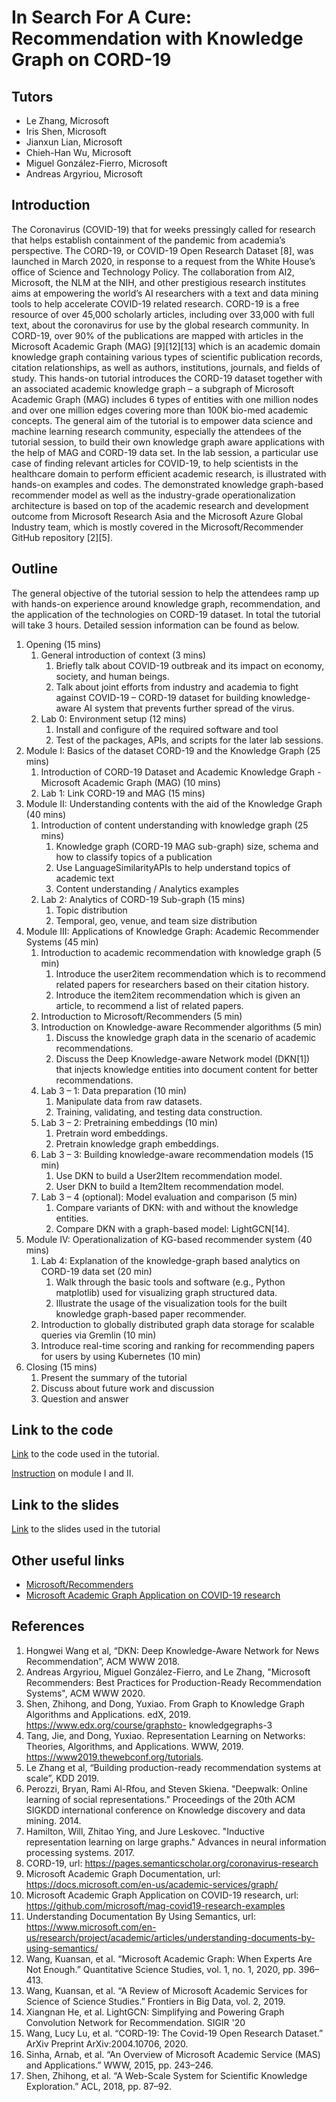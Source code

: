 # In Search For A Cure: Recommendation with Knowledge Graph on CORD-19

## Tutors

* Le Zhang, Microsoft
* Iris Shen, Microsoft
* Jianxun Lian, Microsoft
* Chieh-Han Wu, Microsoft
* Miguel González-Fierro, Microsoft
* Andreas Argyriou, Microsoft

## Introduction

The Coronavirus (COVID-19) that for weeks pressingly called for research that
helps establish containment of the pandemic from academia’s perspective. The
CORD-19, or COVID-19 Open Research Dataset [8], was launched in March 2020, in
response to a request from the White House’s office of Science and Technology
Policy. The collaboration from AI2, Microsoft, the NLM at the NIH, and other
prestigious research institutes aims at empowering the world’s AI researchers
with a text and data mining tools to help accelerate COVID-19 related research.
CORD-19 is a free resource of over 45,000 scholarly articles, including over
33,000 with full text, about the coronavirus for use by the global research
community. In CORD-19, over 90% of the publications are mapped with articles in
the Microsoft Academic Graph (MAG) [9][12][13] which is an academic domain
knowledge graph containing various types of scientific publication records,
citation relationships, as well as authors, institutions, journals, and fields
of study. This hands-on tutorial introduces the CORD-19 dataset together with an
associated academic knowledge graph – a subgraph of Microsoft Academic Graph
(MAG) includes 6 types of entities with one million nodes and over one million
edges covering more than 100K bio-med academic concepts. The general aim of the
tutorial is to empower data science and machine learning research community,
especially the attendees of the tutorial session, to build their own knowledge
graph aware applications with the help of MAG and CORD-19 data set. In the lab
session, a particular use case of finding relevant articles for COVID-19, to
help scientists in the healthcare domain to perform efficient academic research,
is illustrated with hands-on examples and codes. The demonstrated knowledge
graph-based recommender model as well as the industry-grade operationalization
architecture is based on top of the academic research and development outcome
from Microsoft Research Asia and the Microsoft Azure Global Industry team, which
is mostly covered in the Microsoft/Recommender GitHub repository [2][5]. 


## Outline

The general objective of the tutorial session to help the attendees ramp up with
hands-on experience around knowledge graph, recommendation, and the application
of the technologies on CORD-19 dataset. In total the tutorial will take 3 hours.
Detailed session information can be found as below.
1.  Opening (15 mins) 
    1.  General introduction of context (3 mins) 
        1.  Briefly
        talk about COVID-19 outbreak and its impact on economy, society, and human
        beings. 
        1. Talk about joint efforts from industry and academia to fight
        against COVID-19 – CORD-19 dataset for building knowledge-aware AI system
        that prevents further spread of the virus. 
    1.  Lab 0: Environment setup (12
        mins) 
        1.  Install and configure of the required software and tool 
        1. Test
        of the packages, APIs, and scripts for the later lab sessions. 
1.  Module I: Basics of the dataset CORD-19 and the Knowledge Graph (25 mins) 
    1.  Introduction of CORD-19 Dataset and Academic Knowledge Graph - Microsoft Academic Graph (MAG) (10 mins) 
    1.  Lab 1: Link CORD-19 and MAG (15 mins)
1.  Module II: Understanding contents with the aid of the Knowledge Graph (40 mins) 
    1.  Introduction of content understanding with knowledge graph (25 mins) 
        1.  Knowledge graph (CORD-19 MAG sub-graph) size, schema and how to classify topics of a publication
        1.  Use LanguageSimilarityAPIs to help understand topics of academic text 
        1.  Content understanding / Analytics examples
    1.  Lab 2: Analytics of CORD-19 Sub-graph (15 mins) 
        1.  Topic distribution
        1.  Temporal, geo, venue, and team size distribution
1.  Module III: Applications of Knowledge Graph: Academic Recommender Systems
    (45 min) 
    1. Introduction to academic recommendation with knowledge graph (5
    min) 
        1. Introduce the user2item recommendation which is to recommend related
           papers for researchers based on their citation history.
        1. Introduce the item2item recommendation which is given an article, to
           recommend a list of related papers.
    1. Introduction to Microsoft/Recommenders (5 min) 
    1. Introduction on Knowledge-aware Recommender algorithms (5 min) 
        1. Discuss the knowledge graph data in the scenario of academic
           recommendations.
        1. Discuss the Deep Knowledge-aware Network model (DKN[1]) that injects
           knowledge entities into document content for better recommendations.
    1. Lab 3 – 1: Data preparation (10 min) 
        1. Manipulate data from raw datasets.
        1. Training, validating, and testing data construction.
    1. Lab 3 – 2: Pretraining embeddings (10 min)
        1. Pretrain word embeddings.
        1. Pretrain knowledge graph embeddings.
    1. Lab 3 – 3: Building knowledge-aware recommendation models (15 min)
        1. Use DKN to build a User2Item recommendation model.
        1. User DKN to build a Item2Item recommendation model.
    1. Lab 3 – 4 (optional): Model evaluation and comparison (5 min)
        1. Compare variants of DKN: with and without the knowledge entities.
        1. Compare DKN with a graph-based model:  LightGCN[14].
1.  Module IV: Operationalization of KG-based recommender system (40 mins) 
    1. Lab 4: Explanation of the knowledge-graph based analytics on CORD-19 data
    set (20 min) 
        1.  Walk through the basic tools and software (e.g., Python
    matplotlib) used for visualizing graph structured data. 
        1. Illustrate the
    usage of the visualization tools for the built knowledge graph-based paper
    recommender. 
    1.  Introduction to globally distributed graph data storage for
    scalable queries via Gremlin (10 min) 
    1.  Introduce real-time scoring and
    ranking for recommending papers for users by using Kubernetes (10 min)
1.  Closing (15 mins) 
    1.  Present the summary of the tutorial 
    1.  Discuss about
    future work and discussion 
    1.  Question and answer

## Link to the code
[Link](https://aka.ms/kdd2020-covid-demo) to the code used in the tutorial. 

[Instruction](https://github.com/iris-msds/mag-covid19-research-examples/tree/iris-msds-kdd-2020/src/MAG-Samples/KDD2020-HandsOnTutorial) on module I and II.

## Link to the slides
[Link](https://recodatasets.blob.core.windows.net/kdd2020/kdd2020tutorial.pptx) to the slides used in the tutorial

## Other useful links

* [Microsoft/Recommenders](https://github.com/microsoft/recommenders) 
* [Microsoft Academic Graph Application on COVID-19 research](https://github.com/microsoft/mag-covid19-research-examples)


## References

1.	Hongwei Wang et al, “DKN: Deep Knowledge-Aware Network for News Recommendation”, ACM WWW 2018.
2.	Andreas Argyriou, Miguel González-Fierro, and Le Zhang, "Microsoft Recommenders: Best Practices for Production-Ready Recommendation Systems", ACM WWW 2020.
3.	Shen, Zhihong, and Dong, Yuxiao. From Graph to Knowledge Graph Algorithms and Applications. edX, 2019. https://www.edx.org/course/graphsto- knowledgegraphs-3
4.	Tang, Jie, and Dong, Yuxiao. Representation Learning on Networks: Theories, Algorithms, and Applications. WWW, 2019. https://www2019.thewebconf.org/tutorials.
5.	Le Zhang et al, “Building production-ready recommendation systems at scale”, KDD 2019. 
6.	Perozzi, Bryan, Rami Al-Rfou, and Steven Skiena. "Deepwalk: Online learning of social representations." Proceedings of the 20th ACM SIGKDD international conference on Knowledge discovery and data mining. 2014.
7.	Hamilton, Will, Zhitao Ying, and Jure Leskovec. "Inductive representation learning on large graphs." Advances in neural information processing systems. 2017.
8.	CORD-19, url: https://pages.semanticscholar.org/coronavirus-research
9.	Microsoft Academic Graph Documentation, url: https://docs.microsoft.com/en-us/academic-services/graph/
10.	Microsoft Academic Graph Application on COVID-19 research, url: https://github.com/microsoft/mag-covid19-research-examples
11.	Understanding Documentation By Using Semantics, url: https://www.microsoft.com/en-us/research/project/academic/articles/understanding-documents-by-using-semantics/
12.	Wang, Kuansan, et al. “Microsoft Academic Graph: When Experts Are Not Enough.” Quantitative Science Studies, vol. 1, no. 1, 2020, pp. 396–413.
13.	Wang, Kuansan, et al. “A Review of Microsoft Academic Services for Science of Science Studies.” Frontiers in Big Data, vol. 2, 2019.
14. Xiangnan He, et al. LightGCN: Simplifying and Powering Graph Convolution Network for Recommendation. SIGIR '20
15. Wang, Lucy Lu, et al. “CORD-19: The Covid-19 Open Research Dataset.” ArXiv Preprint ArXiv:2004.10706, 2020.
16. Sinha, Arnab, et al. “An Overview of Microsoft Academic Service (MAS) and Applications.” WWW, 2015, pp. 243–246.
17. Shen, Zhihong, et al. “A Web-Scale System for Scientific Knowledge Exploration.” ACL, 2018, pp. 87–92.



